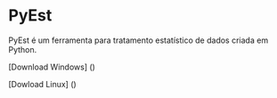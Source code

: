 # PyEst
PyEst é um ferramenta para tratamento estatístico de dados criada em Python.

[Download Windows] ()

[Dowload Linux] ()
